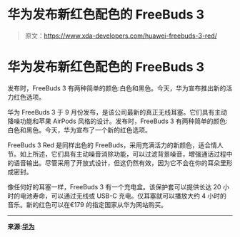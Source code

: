 # 华为发布新红色配色的 FreeBuds 3

> 原文：<https://www.xda-developers.com/huawei-freebuds-3-red/>

# 华为发布新红色配色的 FreeBuds 3

发布时，FreeBuds 3 有两种简单的颜色:白色和黑色。今天，华为宣布推出新的活力红色选项。

华为 FreeBuds 3 于 9 月份发布，是该公司最新的真正无线耳塞。它们具有主动降噪功能和苹果 AirPods 风格的设计。发布时，FreeBuds 3 有两种简单的颜色:白色和黑色。今天，华为宣布了一个新的红色选项。

FreeBuds 3 Red 是同样出色的 FreeBuds，采用充满活力的新颜色，适合情人节。如上所述，它们具有主动噪音消除功能，可以过滤背景噪音，增强通话过程中的语音输出。尽管采用了开放式设计，但这仍然有效，因为它不会在你的耳朵里形成密封。

像任何好的耳塞一样，FreeBuds 3 有一个充电盒。该保护套可以提供长达 20 小时的电池寿命，可以通过无线或 USB-C 充电。仅耳塞就可以播放大约 4 小时的音乐。新的红色可以在€179 的指定国家从华为网站购买。

* * *

**来源:[华为](https://consumer.huawei.com/en/audio/freebuds3/)**